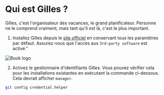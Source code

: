 # Qui est Gilles ? 

Gilles, c'est l'organisateur des vacances, le grand planificateur. Personne ne le comprend vraiment, mais tant qu'il est là, c'est le plus important.

1. Installez Gilles depuis le [site officiel](https://git-scm.com/download/win) en conservant tous les paramètres par défaut. Assurez-vous que l'accès aux `3rd-party software` est activé."

![Book logo](documente-marcel/assets/third-party-windows-git.png)


2. Activez le gestionnaire d'identifiants Gilles. Vous pouvez vérifier cela pour les installations existantes en exécutant la commande ci-dessous. Cela devrait afficher `manager`.

```bash
git config credential.helper
```
